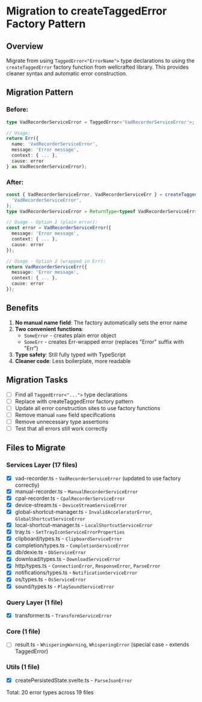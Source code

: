 # Migration to createTaggedError Factory Pattern

## Overview
Migrate from using `TaggedError<"ErrorName">` type declarations to using the `createTaggedError` factory function from wellcrafted library. This provides cleaner syntax and automatic error construction.

## Migration Pattern

### Before:
```typescript
type VadRecorderServiceError = TaggedError<'VadRecorderServiceError'>;

// Usage:
return Err({
  name: 'VadRecorderServiceError',
  message: 'Error message',
  context: { ... },
  cause: error
} as VadRecorderServiceError);
```

### After:
```typescript
const { VadRecorderServiceError, VadRecorderServiceErr } = createTaggedError(
  'VadRecorderServiceError',
);
type VadRecorderServiceError = ReturnType<typeof VadRecorderServiceErr>;

// Usage - Option 1 (plain error):
const error = VadRecorderServiceError({
  message: 'Error message',
  context: { ... },
  cause: error
});

// Usage - Option 2 (wrapped in Err):
return VadRecorderServiceErr({
  message: 'Error message', 
  context: { ... },
  cause: error
});
```

## Benefits
1. **No manual name field**: The factory automatically sets the error name
2. **Two convenient functions**: 
   - `SomeError` - creates plain error object
   - `SomeErr` - creates Err-wrapped error (replaces "Error" suffix with "Err")
3. **Type safety**: Still fully typed with TypeScript
4. **Cleaner code**: Less boilerplate, more readable

## Migration Tasks

- [ ] Find all `TaggedError<"...">` type declarations
- [ ] Replace with createTaggedError factory pattern
- [ ] Update all error construction sites to use factory functions
- [ ] Remove manual `name` field specifications
- [ ] Remove unnecessary type assertions
- [ ] Test that all errors still work correctly

## Files to Migrate

### Services Layer (17 files)
- [x] vad-recorder.ts - `VadRecorderServiceError` (updated to use factory correctly)
- [x] manual-recorder.ts - `ManualRecorderServiceError`
- [x] cpal-recorder.ts - `CpalRecorderServiceError`
- [x] device-stream.ts - `DeviceStreamServiceError`
- [x] global-shortcut-manager.ts - `InvalidAcceleratorError`, `GlobalShortcutServiceError`
- [x] local-shortcut-manager.ts - `LocalShortcutServiceError`
- [x] tray.ts - `SetTrayIconServiceErrorProperties`
- [x] clipboard/types.ts - `ClipboardServiceError`
- [x] completion/types.ts - `CompletionServiceError`
- [x] db/dexie.ts - `DbServiceError`
- [x] download/types.ts - `DownloadServiceError`
- [x] http/types.ts - `ConnectionError`, `ResponseError`, `ParseError`
- [x] notifications/types.ts - `NotificationServiceError`
- [x] os/types.ts - `OsServiceError`
- [x] sound/types.ts - `PlaySoundServiceError`

### Query Layer (1 file)
- [x] transformer.ts - `TransformServiceError`

### Core (1 file)
- [ ] result.ts - `WhisperingWarning`, `WhisperingError` (special case - extends TaggedError)

### Utils (1 file)
- [x] createPersistedState.svelte.ts - `ParseJsonError`

Total: 20 error types across 19 files